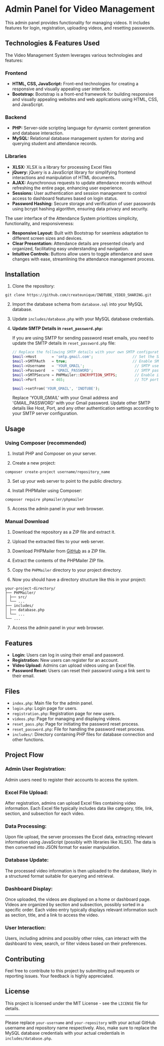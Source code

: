 # Admin Panel for Video Management

This admin panel provides functionality for managing videos. It includes features for login, registration, uploading videos, and resetting passwords.

## Technologies & Features Used

The Video Management System leverages various technologies and features:

### Frontend
- **HTML, CSS, JavaScript:** Front-end technologies for creating a responsive and visually appealing user interface.
- **Bootstrap:** Bootstrap is a front-end framework for building responsive and visually appealing websites and web applications using HTML, CSS, and JavaScript.

### Backend
- **PHP:** Server-side scripting language for dynamic content generation and database interaction.
- **MySQL:** Relational database management system for storing and querying student and attendance records.

### Libraries
- **XLSX:** XLSX is a library for processing Excel files
- **jQuery:**  jQuery is a JavaScript library for simplifying frontend interactions and manipulation of HTML documents.
- **AJAX:** Asynchronous requests to update attendance records without refreshing the entire page, enhancing user experience.
- **Sessions:** User authentication and session management to control access to dashboard features based on login status.
- **Password Hashing:** Secure storage and verification of user passwords using bcrypt hashing algorithm, ensuring data privacy and security.

The user interface of the Attendance System prioritizes simplicity, functionality, and responsiveness:

- **Responsive Layout:** Built with Bootstrap for seamless adaptation to different screen sizes and devices.
- **Clear Presentation:** Attendance details are presented clearly and organized, facilitating easy understanding and navigation.
- **Intuitive Controls:** Buttons allow users to toggle attendance and save changes with ease, streamlining the attendance management process.

## Installation

1. Clone the repository:

```
git clone https://github.com/createunique/INDTUBE_VIDEO_SHARING.git
```

2. Import the database schema from `database.sql` into your MySQL database.

3. Update `includes/database.php` with your MySQL database credentials.

4. **Update SMTP Details in `reset_password.php`:**

   If you are using SMTP for sending password reset emails, you need to update the SMTP details in `reset_password.php` file:

   ```php
   // Replace the following SMTP details with your own SMTP configuration
   $mail->Host       = 'smtp.gmail.com';                  // Set the SMTP server to send through
   $mail->SMTPAuth   = true;                              // Enable SMTP authentication
   $mail->Username   = 'YOUR_GMAIL';                       // SMTP username
   $mail->Password   = 'GMAIL_PASSWORD';                   // SMTP password
   $mail->SMTPSecure = PHPMailer::ENCRYPTION_SMTPS;        // Enable implicit TLS encryption
   $mail->Port       = 465;                                // TCP port to connect to

   $mail->setFrom('YOUR_GMAIL', 'INDTUBE');
   ```
   Replace 'YOUR_GMAIL' with your Gmail address and 'GMAIL_PASSWORD' with your Gmail password. Update other SMTP details like Host, Port, and any other authentication settings according to your SMTP server configuration.

## Usage

### Using Composer (recommended)
1. Install PHP and Composer on your server.

2. Create a new project:

```
composer create-project username/repository_name
```

3. Set up your web server to point to the public directory.

4. Install PHPMailer using Composer:

```
composer require phpmailer/phpmailer
```

5. Access the admin panel in your web browser.

### Manual Download
1. Download the repository as a ZIP file and extract it.

2. Upload the extracted files to your web server.

3. Download PHPMailer from [GitHub](https://github.com/PHPMailer/PHPMailer) as a ZIP file.

4. Extract the contents of the PHPMailer ZIP file.

5. Copy the `PHPMailer` directory to your project directory.

6. Now you should have a directory structure like this in your project:

```
your-project-directory/
├── PHPMailer/
│ ├── src/
│ └── ...
├── includes/
│ ├── database.php
│ └── ...
└── ...
```

7. Access the admin panel in your web browser.

## Features

- **Login:** Users can log in using their email and password.
- **Registration:** New users can register for an account.
- **Video Upload:** Admins can upload videos using an Excel file.
- **Password Reset:** Users can reset their password using a link sent to their email.

## Files

- `index.php`: Main file for the admin panel.
- `login.php`: Login page for users.
- `registration.php`: Registration page for new users.
- `videos.php`: Page for managing and displaying videos.
- `reset_pass.php`: Page for initiating the password reset process.
- `reset_password.php`: File for handling the password reset process.
- `includes/`: Directory containing PHP files for database connection and other functions.

## Project Flow

### Admin User Registration:
Admin users need to register their accounts to access the system.

### Excel File Upload:
After registration, admins can upload Excel files containing video information. Each Excel file typically includes data like category, title, link, section, and subsection for each video.

### Data Processing:
Upon file upload, the server processes the Excel data, extracting relevant information using JavaScript (possibly with libraries like XLSX).
The data is then converted into JSON format for easier manipulation.

### Database Update:
The processed video information is then uploaded to the database, likely in a structured format suitable for querying and retrieval.

### Dashboard Display:
Once uploaded, the videos are displayed on a home or dashboard page.
Videos are organized by section and subsection, possibly sorted in a specific order.
Each video entry typically displays relevant information such as section, title, and a link to access the video.

### User Interaction:
Users, including admins and possibly other roles, can interact with the dashboard to view, search, or filter videos based on their preferences.

## Contributing

Feel free to contribute to this project by submitting pull requests or reporting issues. Your feedback is highly appreciated.

## License

This project is licensed under the MIT License - see the `LICENSE` file for details.

---

Please replace `your-username` and `your-repository` with your actual GitHub username and repository name respectively. Also, make sure to replace the MySQL database credentials with your actual credentials in `includes/database.php`.
